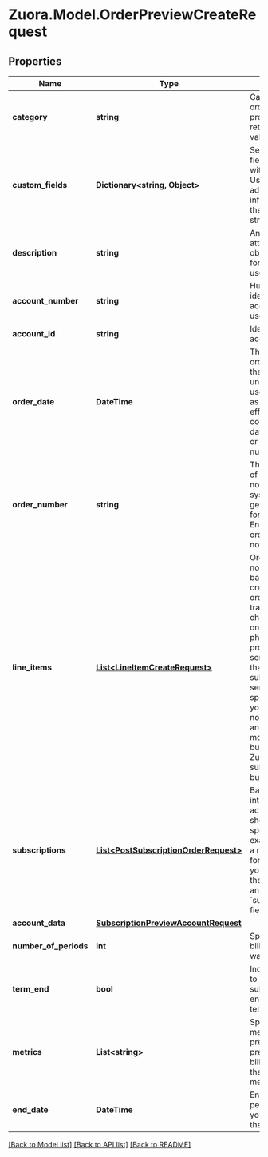 
# Zuora.Model.OrderPreviewCreateRequest

## Properties

Name | Type | Description | Notes
------------ | ------------- | ------------- | -------------
**category** | **string** | Category of the order to indicate a product sale or return. Default value is &#x60;sale&#x60;. | [optional] 
**custom_fields** | **Dictionary&lt;string, Object&gt;** | Set of user-defined fields associated with this object. Useful for storing additional information about the object in a structured format. | [optional] 
**description** | **string** | An arbitrary string attached to the object. Often useful for displaying to users. | [optional] 
**account_number** | **string** | Human-readable identifier of the account. It can be user-supplied. | [optional] 
**account_id** | **string** | Identifier of the account. | [optional] 
**order_date** | **DateTime** | The date when the order is signed. All the order actions under this order will use this order date as the contract effective date if the contract effective date field is skipped or its value is left as null. | [optional] 
**order_number** | **string** | The order number of the new order. If not provided, system will auto-generate a number for this order.     Note: Ensure that the order number does not contain a slash. | [optional] 
**line_items** | [**List&lt;LineItemCreateRequest&gt;**](LineItemCreateRequest.md) | Order line items are non-subscription-based items created by an order, representing transactional charges such as one-time fees, physical goods, or professional service charges that are not sold as subscription services.    By specifying this field, you can launch non-subscription and unified monetization business models in Zuora, in addition to subscription business models. | [optional] 
**subscriptions** | [**List&lt;PostSubscriptionOrderRequest&gt;**](PostSubscriptionOrderRequest.md) | Based on the intended order action, each item should include specific fields.     For example, to preview a new subscription for a new account, you must specify the &#x60;account_data&#x60; and &#x60;subscription_plans&#x60; fields at a minimum. | [optional] 
**account_data** | [**SubscriptionPreviewAccountRequest**](SubscriptionPreviewAccountRequest.md) |  | [optional] 
**number_of_periods** | **int** | Specifies how many billing periods you want to preview. | [optional] 
**term_end** | **bool** | Indicates whether to preview the subscription till the end of the current term. | [optional] 
**metrics** | **List&lt;string&gt;** | Specifies the metrics you want to preview.    You can preview metrics of billing documents, the order delta metrics, or both. | [optional] 
**end_date** | **DateTime** | End date of the period for which you want to preview the subscription | [optional] 

[[Back to Model list]](../README.md#documentation-for-models)
[[Back to API list]](../README.md#documentation-for-api-endpoints)
[[Back to README]](../README.md)


